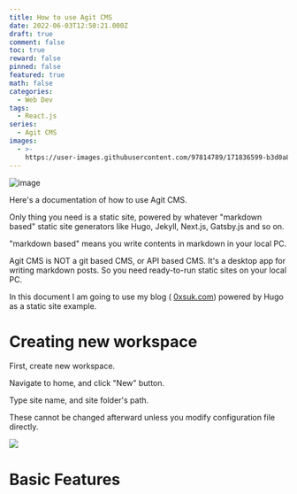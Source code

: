 ```yaml
---
title: How to use Agit CMS
date: 2022-06-03T12:50:21.000Z
draft: true
comment: false
toc: true
reward: false
pinned: false
featured: true
math: false
categories:
  - Web Dev
tags:
  - React.js
series:
  - Agit CMS
images:
  - >-
    https://user-images.githubusercontent.com/97814789/171836599-b3d0a87e-186b-4bb6-afa6-049fc9c5bd3b.png
---
```

![image](https://user-images.githubusercontent.com/97814789/171836599-b3d0a87e-186b-4bb6-afa6-049fc9c5bd3b.png)

Here's a documentation of how to use Agit CMS.

Only thing you need is a static site, powered by whatever "markdown based" static site generators like Hugo, Jekyll, Next.js, Gatsby.js and so on.

"markdown based" means you write contents in markdown in your local PC.

Agit CMS is NOT a git based CMS, or API based CMS. It's a desktop app for writing markdown posts. So you need ready-to-run static sites on your local PC.  

In this document I am going to use my blog ( [0xsuk.com](https://0xsuk.com)) powered by Hugo as a static site example.


# Creating new workspace
First, create new workspace.  

Navigate to home, and click "New" button.  

Type site name, and site folder's path.

These cannot be changed afterward unless you modify configuration file directly.  

![](/uploads/agitcms.png)

# Basic Features
